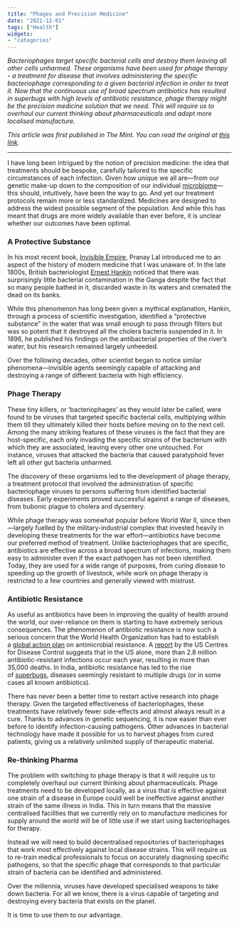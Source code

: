 ```yaml
---
title: "Phages and Precision Medicine"
date: "2021-12-01"
tags: ["Health"]
widgets: 
- "categories"
---
```


*Bacteriophages target specific bacterial cells and destroy them leaving all other cells unharmed. These organisms have been used for phage therapy - a treatment for disease that involves administering the specific bacteriophage corresponding to a given bacterial infection in order to treat it. Now that the continuous use of broad spectrum antibiotics has resulted in superbugs with high levels of antibiotic resistance, phage therapy might be the precision medicine solution that we need. This will require us to overhaul our current thinking about pharmaceuticals and adopt more localised manufacture.*
<!--more-->

*This article was first published in The Mint. You can read the original at [this link](https://www.livemint.com/opinion/columns/its-time-for-a-paradigm-shift-in-how-we-treat-illnesses-11638289821662.html).*

---

I have long been intrigued by the notion of precision medicine: the idea that treatments should be bespoke, carefully tailored to the specific circumstances of each infection. Given how unique we all are—from our genetic make-up down to the composition of our individual [microbiome](/12/july/2017/a-la-carte-medicine/)—this should, intuitively, have been the way to go. And yet our treatment protocols remain more or less standardized. Medicines are designed to address the widest possible segment of the population. And while this has meant that drugs are more widely available than ever before, it is unclear whether our outcomes have been optimal.

### A Protective Substance

In his most recent book, [Invisible Empire](https://www.amazon.in/Invisible-Empire-Natural-History-Viruses/dp/0670095761/ref=sr_1_1?crid=3PVATS5XVUH1X&keywords=invisible+empire&qid=1638335993&sprefix=invisible+emp%2Caps%2C277&sr=8-1), Pranay Lal introduced me to an aspect of the history of modern medicine that I was unaware of. In the late 1800s, British bacteriologist [Ernest Hankin](https://en.wikipedia.org/wiki/Ernest_Hanbury_Hankin) noticed that there was surprisingly little bacterial contamination in the Ganga despite the fact that so many people bathed in it, discarded waste in its waters and cremated the dead on its banks.

While this phenomenon has long been given a mythical explanation, Hankin, through a process of scientific investigation, identified a “protective substance" in the water that was small enough to pass through filters but was so potent that it destroyed all the cholera bacteria suspended in it. In 1896, he published his findings on the antibacterial properties of the river’s water, but his research remained largely unheeded.

Over the following decades, other scientist began to notice similar phenomena—invisible agents seemingly capable of attacking and destroying a range of different bacteria with high efficiency.

### Phage Therapy

These tiny killers, or ‘bacteriophages’ as they would later be called, were found to be viruses that targeted specific bacterial cells, multiplying within them till they ultimately killed their hosts before moving on to the next cell. Among the many striking features of these viruses is the fact that they are host-specific, each only invading the specific strains of the bacterium with which they are associated, leaving every other one untouched. For instance, viruses that attacked the bacteria that caused paratyphoid fever left all other gut bacteria unharmed.

The discovery of these organisms led to the development of phage therapy, a treatment protocol that involved the administration of specific bacteriophage viruses to persons suffering from identified bacterial diseases. Early experiments proved successful against a range of diseases, from bubonic plague to cholera and dysentery.

While phage therapy was somewhat popular before World War II, since then—largely fuelled by the military-industrial complex that invested heavily in developing these treatments for the war effort—antibiotics have become our preferred method of treatment. Unlike bacteriophages that are specific, antibiotics are effective across a broad spectrum of infections, making them easy to administer even if the exact pathogen has not been identified. Today, they are used for a wide range of purposes, from curing disease to speeding up the growth of livestock, while work on phage therapy is restricted to a few countries and generally viewed with mistrust.

### Antibiotic Resistance

As useful as antibiotics have been in improving the quality of health around the world, our over-reliance on them is starting to have extremely serious consequences. The phenomenon of antibiotic resistance is now such a serious concern that the World Health Organization has had to establish a [global action plan](https://www.who.int/news-room/fact-sheets/detail/antimicrobial-resistance) on antimicrobial resistance. A [report](https://www.cdc.gov/drugresistance/biggest-threats.html) by the US Centres for Disease Control suggests that in the US alone, more than 2.8 million antibiotic-resistant infections occur each year, resulting in more than 35,000 deaths. In India, antibiotic resistance has led to the rise of [superbugs](https://www.scidev.net/global/features/the-awful-toll-of-superbugs-in-india-s-hospital/), diseases seemingly resistant to multiple drugs (or in some cases all known antibiotics).

There has never been a better time to restart active research into phage therapy. Given the targeted effectiveness of bacteriophages, these treatments have relatively fewer side-effects and almost always result in a cure. Thanks to advances in genetic sequencing, it is now easier than ever before to identify infection-causing pathogens. Other advances in bacterial technology have made it possible for us to harvest phages from cured patients, giving us a relatively unlimited supply of therapeutic material.

### Re-thinking Pharma

The problem with switching to phage therapy is that it will require us to completely overhaul our current thinking about pharmaceuticals. Phage treatments need to be developed locally, as a virus that is effective against one strain of a disease in Europe could well be ineffective against another strain of the same illness in India. This in turn means that the massive centralised facilities that we currently rely on to manufacture medicines for supply around the world will be of little use if we start using bacteriophages for therapy.

Instead we will need to build decentralised repositories of bacteriophages that work most effectively against local disease strains. This will require us to re-train medical professionals to focus on accurately diagnosing specific pathogens, so that the specific phage that corresponds to that particular strain of bacteria can be identified and administered.

Over the millennia, viruses have developed specialised weapons to take down bacteria. For all we know, there is a virus capable of targeting and destroying every bacteria that exists on the planet.

It is time to use them to our advantage.

